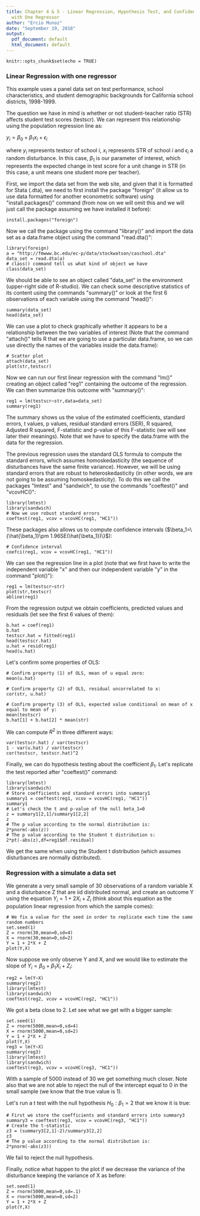 ```yaml
---
title: Chapter 4 & 5 - Linear Regression, Hypothesis Test, and Confidence Interval
  with One Regressor
author: "Ercio Munoz"
date: "September 19, 2018"
output:
  pdf_document: default
  html_document: default
---
```


```{r setup, include=FALSE}
knitr::opts_chunk$set(echo = TRUE)
```

### Linear Regression with one regressor

This example uses a panel data set on test performance, school characteristics, and student demographic backgrounds for California school districts, 1998-1999. 

The question we have in mind is whether or not student-teacher ratio (STR) affects student test scores (testscr). We can represent this relationship using the population regression line as:

$y_i = \beta_0+\beta_1 x_i + \epsilon_i$

where $y_i$ represents testscr of school $\textit{i}$, $x_i$ represents STR of school $\textit{i}$ and $\epsilon_i$ a random disturbance. In this case, $\beta_1$ is our parameter of interest, which represents the expected change in test score for a unit change in STR (in this case, a unit means one student more per teacher).

First, we import the data set from the web site, and given that it is formatted for Stata (.dta), we need to first install the package "foreign" (it allow us to use data formatted for another econometric software) using "install.packages()" command (from now on we will omit this and we will just call the package assuming we have installed it before):

```{r eval=FALSE}
install.packages("foreign")
```

Now we call the package using the command "library()" and import the data set as a data.frame object using the command "read.dta()":

```{r warning=FALSE, message=FALSE}
library(foreign)
a = "http://fmwww.bc.edu/ec-p/data/stockwatson/caschool.dta"
data_set = read.dta(a)
# class() command tell us what kind of object we have
class(data_set) 
```

We should be able to see an object called "data_set" in the environment (upper-right side of R-studio). We can check some descriptive statistics of its content using the commands "summary()" or look at the first 6 observations of each variable using the command "head()":

```{r warning=FALSE, message=FALSE}
summary(data_set)
head(data_set)
```

We can use a plot to check graphically whether it appears to be a relationship between the two variables of interest (Note that the command "attach()" tells R that we are going to use a particular data.frame, so we can use directly the names of the variables inside the data.frame):

```{r warning=FALSE, message=FALSE}
# Scatter plot 
attach(data_set)
plot(str,testscr)
```

Now we can run our first linear regression with the command "lm()" creating an object called "reg1" containing the outcome of the regression. We can then summarize this outcome with "summary()":

```{r warning=FALSE, message=FALSE}
reg1 = lm(testscr~str,data=data_set)
summary(reg1)
```

The summary shows us the value of the estimated coefficients, standard errors, t values, p values, residual standard errors (SER), R squared, Adjusted R squared, F-statistic and p-value of this F-statistic (we will see later their meanings). Note that we have to specify the data.frame with the data for the regression.

The previous regression uses the standard OLS formula to compute the standard errors, which assumes homoskedasticity (the sequence of disturbances have the same finite variance). However, we will be using standard errors that are robust to heteroskedasticity (in other words, we are not going to be assuming homoskedasticity). To do this we call the packages "lmtest" and "sandwich", to use the commands "coeftest()" and "vcovHC()":

```{r warning=FALSE, message=FALSE}
library(lmtest)
library(sandwich)
# Now we use robust standard errors 
coeftest(reg1, vcov = vcovHC(reg1, "HC1"))
```

These packages also allows us to compute confidence intervals ($\beta_1=\{\hat{\beta_1}\pm 1.96SE(\hat{\beta_1})\}$):

```{r}
# Confidence interval
coefci(reg1, vcov = vcovHC(reg1, "HC1"))
```

We can see the regression line in a plot (note that we first have to write the independent variable "x" and then our independent variable "y" in the command "plot()"):

```{r warning=FALSE, message=FALSE}
reg1 = lm(testscr~str)
plot(str,testscr)
abline(reg1)
```

From the regression output we obtain coefficients, predicted values and residuals (let see the first 6 values of them):

```{r warning=FALSE, message=FALSE}
b.hat = coef(reg1)
b.hat
testscr.hat = fitted(reg1)
head(testscr.hat)
u.hat = resid(reg1)
head(u.hat)
```

Let's confirm some properties of OLS:

```{r warning=FALSE, message=FALSE}
# Confirm property (1) of OLS, mean of u equal zero:
mean(u.hat)

# Confirm property (2) of OLS, residual uncorrelated to x:
cor(str, u.hat)

# Confirm property (3) of OLS, expected value conditional on mean of x equal to mean of y:
mean(testscr)
b.hat[1] + b.hat[2] * mean(str)
```

We can compute $R^2$ in three different ways:

```{r warning=FALSE, message=FALSE}
var(testscr.hat) / var(testscr)
1 - var(u.hat) / var(testscr)
cor(testscr, testscr.hat)^2
```

Finally, we can do hypothesis testing about the coefficient $\beta_1$. Let's replicate the test reported after "coeftest()" command:

```{r}
library(lmtest)
library(sandwich)
# Store coefficients and standard errors into summary1 
summary1 = coeftest(reg1, vcov = vcovHC(reg1, "HC1"))
summary1 
# Let's check the t and p-value of the null beta_1=0
z = summary1[2,1]/summary1[2,2]
z
# The p value according to the normal distribution is:
2*pnorm(-abs(z))
# The p value according to the Student t distribution s:
2*pt(-abs(z),df=reg1$df.residual)
```

We get the same when using the Student t distribution (which assumes disturbances are normally distributed).

### Regression with a simulate a data set

We generate a very small sample of 30 observations of a random variable X and a disturbance Z that are iid distributed normal, and create an outcome Y using the equation $Y_i = 1 + 2X_i + Z_i$ (think about this equation as the population linear regression from which the sample comes):

```{r}
# We fix a value for the seed in order to replicate each time the same random numbers
set.seed(1)
Z = rnorm(30,mean=0,sd=4)
X = rnorm(30,mean=0,sd=2)
Y = 1 + 2*X + Z
plot(Y,X)
```

Now suppose we only observe Y and X, and we would like to estimate the slope of  $Y_i = \beta_0 + \beta_1X_i + Z_i$:

```{r}
reg2 = lm(Y~X)
summary(reg2)
library(lmtest)
library(sandwich)
coeftest(reg2, vcov = vcovHC(reg2, "HC1"))
```

We got a beta close to 2. Let see what we get with a bigger sample:

```{r}
set.seed(1)
Z = rnorm(5000,mean=0,sd=4)
X = rnorm(5000,mean=0,sd=2)
Y = 1 + 2*X + Z
plot(Y,X)
reg3 = lm(Y~X)
summary(reg3)
library(lmtest)
library(sandwich)
coeftest(reg3, vcov = vcovHC(reg3, "HC1"))
```

With a sample of 5000 instead of 30 we get something much closer. Note also that we are not able to reject the null of the intercept equal to 0 in the small sample (we know that the true value is 1).

Let's run a t test with the null hypothesis $H_0:\beta_1=2$ that we know it is true:

```{r}
# First we store the coefficients and standard errors into summary3
summary3 = coeftest(reg3, vcov = vcovHC(reg3, "HC1"))
# Create the t-statistic 
z3 = (summary3[2,1]-2)/summary3[2,2]
z3
# The p value according to the normal distribution is:
2*pnorm(-abs(z3))
```

We fail to reject the null hypothesis.

Finally, notice what happen to the plot if we decrease the variance of the disturbance keeping the variance of X as before:

```{r}
set.seed(1)
Z = rnorm(5000,mean=0,sd=.1)
X = rnorm(5000,mean=0,sd=2)
Y = 1 + 2*X + Z
plot(Y,X)
```
